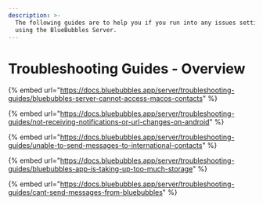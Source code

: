 ```yaml
---
description: >-
  The following guides are to help you if you run into any issues setting up or
  using the BlueBubbles Server.
---
```


# Troubleshooting Guides - Overview

{% embed url="https://docs.bluebubbles.app/server/troubleshooting-guides/bluebubbles-server-cannot-access-macos-contacts" %}

{% embed url="https://docs.bluebubbles.app/server/troubleshooting-guides/not-receiving-notifications-or-url-changes-on-android" %}

{% embed url="https://docs.bluebubbles.app/server/troubleshooting-guides/unable-to-send-messages-to-international-contacts" %}

{% embed url="https://docs.bluebubbles.app/server/troubleshooting-guides/bluebubbles-app-is-taking-up-too-much-storage" %}

{% embed url="https://docs.bluebubbles.app/server/troubleshooting-guides/cant-send-messages-from-bluebubbles" %}
